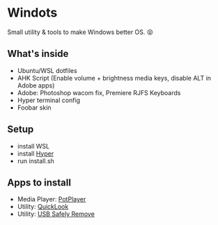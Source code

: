 # Windots
Small utility & tools to make Windows better OS. 😝

## What's inside

* Ubuntu/WSL dotfiles
* AHK Script (Enable volume + brightness media keys, disable ALT in Adobe apps)
* Adobe: Photoshop wacom fix, Premiere RJFS Keyboards
* Hyper terminal config
* Foobar skin

## Setup
* install WSL
* install [Hyper](https://hyper.is/)
* run install.sh

## Apps to install
* Media Player: [PotPlayer](https://potplayer.daum.net/)
* Utility: [QuickLook](https://pooi.moe/QuickLook/)
* Utility: [USB Safely Remove](http://safelyremove.com/)